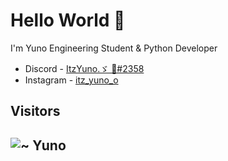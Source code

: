 # Hello World 👋




I'm Yuno Engineering Student & Python Developer





- Discord - [ItzYuno.ゞ 🖤#2358](https://discord.com/users/221023167492128768)
- Instagram - [itz_yuno_o](https://instagram.com/itz_yuno_o)

## Visitors
![~ Yuno](https://profile-counter.glitch.me/yunoziko/count.svg)
--
